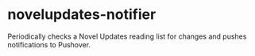 # novelupdates-notifier
Periodically checks a Novel Updates reading list for changes and pushes notifications to Pushover.
